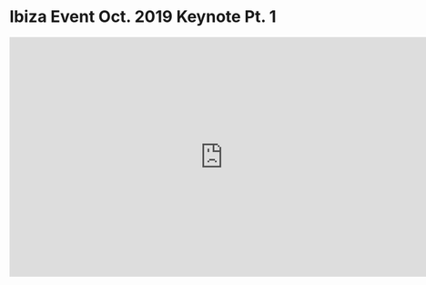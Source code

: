 # Ibiza Event Oct. 2019 Keynote Pt. 1

<iframe width="750" height="421" src="https://www.youtube.com/embed/Ai73aUJjmzs" frameborder="0" allow="accelerometer; autoplay; encrypted-media; gyroscope; picture-in-picture" allowfullscreen></iframe>
